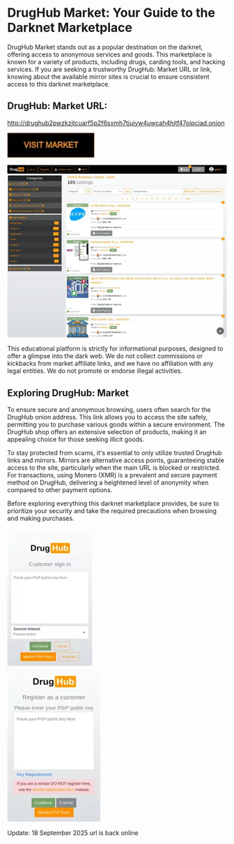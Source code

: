 # DrugHub Market: Your Guide to the Darknet Marketplace

DrugHub Market stands out as a popular destination on the darknet, offering access to anonymous services and goods. This marketplace is known for a variety of products, including drugs, carding tools, and hacking services. If you are seeking a trustworthy DrugHub: Market URL or link, knowing about the available mirror sites is crucial to ensure consistent access to this darknet marketplace.

## DrugHub: Market URL:

http://drughub2pwzkzjtcuarf5p2f6sxmh7tjuiyw4uwcah4hjtf47oipciad.onion

[<img src="/images/runner.webp" width="200">](http://drughub2pwzkzjtcuarf5p2f6sxmh7tjuiyw4uwcah4hjtf47oipciad.onion)


<a href="http://drughub2pwzkzjtcuarf5p2f6sxmh7tjuiyw4uwcah4hjtf47oipciad.onion"><img src="/images/corner.webp" alt="image" style="max-width: 100%;"><a>

This educational platform is strictly for informational purposes, designed to offer a glimpse into the dark web. We do not collect commissions or kickbacks from market affiliate links, and we have no affiliation with any legal entities. We do not promote or endorse illegal activities.

## Exploring DrugHub: Market

To ensure secure and anonymous browsing, users often search for the DrugHub onion address. This link allows you to access the site safely, permitting you to purchase various goods within a secure environment. The DrugHub shop offers an extensive selection of products, making it an appealing choice for those seeking illicit goods.

To stay protected from scams, it's essential to only utilize trusted DrugHub links and mirrors. Mirrors are alternative access points, guaranteeing stable access to the site, particularly when the main URL is blocked or restricted. For transactions, using Monero (XMR) is a prevalent and secure payment method on DrugHub, delivering a heightened level of anonymity when compared to other payment options.

Before exploring everything this darknet marketplace provides, be sure to prioritize your security and take the required precautions when browsing and making purchases.


<a href="http://drughub2pwzkzjtcuarf5p2f6sxmh7tjuiyw4uwcah4hjtf47oipciad.onion"><img src="/images/options.webp" alt="image" style="max-width: 100%;"><a>  
<a href="http://drughub2pwzkzjtcuarf5p2f6sxmh7tjuiyw4uwcah4hjtf47oipciad.onion"><img src="/images/plot.webp" alt="image" style="max-width: 100%;"><a>

Update:  18 September 2025 url is back online